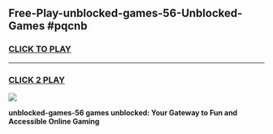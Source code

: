 
## Free-Play-unblocked-games-56-Unblocked-Games #pqcnb
<h3>
<a href="https://news.freeplayer.one?title=unblocked-games-56&ref=8M">CLICK TO PLAY</a></h3>
<hr>

<h3>
<a href="https://news.freeplayer.one?title=unblocked-games-56&ref=8M">CLICK 2 PLAY</a>
  
</h3>

<a href="https://news.freeplayer.one?title=unblocked-games-56&ref=8M"><img src="https://clearcache.store/games.png"></a>


**unblocked-games-56 games unblocked: Your Gateway to Fun and Accessible Online Gaming**
